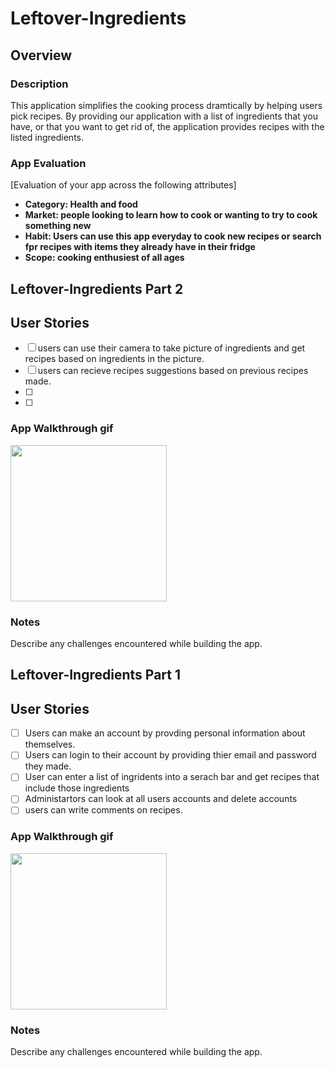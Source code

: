# Leftover-Ingredients

## Overview
### Description 
  This application simplifies the cooking process dramtically by helping users pick recipes. By providing our application with a list of ingredients that you have, or that you want to get rid of, the application provides recipes with the listed ingredients. 
  

### App Evaluation 
[Evaluation of your app across the following attributes]
- **Category: Health and food**
- **Market: people looking to learn how to cook or wanting to try to cook something new**
- **Habit: Users can use this app everyday to cook new recipes or search fpr recipes with items they already have in their fridge**
- **Scope: cooking enthusiest of all ages**

## Leftover-Ingredients Part 2

## User Stories
- [ ] users can use their camera to take picture of ingredients and get recipes based on ingredients in the picture.
- [ ] users can recieve recipes suggestions based on previous recipes made.
- [ ]  
- [ ]

### App Walkthrough gif

<img src="FILENAME" width=250><br>

### Notes
Describe any challenges encountered while building the app.

## Leftover-Ingredients Part 1 

## User Stories
- [ ] Users can make an account by provding personal information about themselves.
- [ ] Users can login to their account by providing thier email and password they made.
- [ ] User can enter a list of ingridents into a serach bar and get recipes that include those ingredients  
- [ ] Administartors can look at all users accounts and delete accounts
- [ ] users can write comments on recipes. 

### App Walkthrough gif 

<img src="FILENAME" width=250><br>

### Notes
Describe any challenges encountered while building the app.
